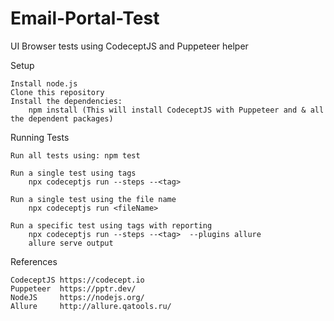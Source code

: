 # Email-Portal-Test

UI Browser tests using CodeceptJS and Puppeteer helper

Setup

    Install node.js 
    Clone this repository
    Install the dependencies: 
        npm install (This will install CodeceptJS with Puppeteer and & all the dependent packages)
        

Running Tests

    Run all tests using: npm test
        
    Run a single test using tags
        npx codeceptjs run --steps --<tag>

    Run a single test using the file name
        npx codeceptjs run <fileName>

    Run a specific test using tags with reporting
        npx codeceptjs run --steps --<tag>  --plugins allure
        allure serve output

   
References

    CodeceptJS https://codecept.io
    Puppeteer  https://pptr.dev/
    NodeJS     https://nodejs.org/
    Allure     http://allure.qatools.ru/